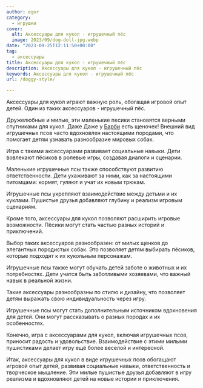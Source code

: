 ```yaml
---
author: egor
category:
  - игрушки
cover:
  alt: Аксессуары для кукол - игрушечный пёс
  image: 2023/09/dog-doll-jpg.webp
date: "2023-09-25T12:11:50+00:00"
tag:
  - аксессуары
title: Аксессуары для кукол - игрушечный пёс
description: Аксессуары для кукол - игрушечный пёс
keywords: Аксессуары для кукол - игрушечный пёс
url: /doggy-style/

---
```

Аксессуары для кукол играют важную роль, обогащая игровой опыт детей. Один из таких аксессуаров \- игрушечный пёс.

Дружелюбные и милые, эти маленькие песики становятся верными спутниками для кукол. Даже Даже у [Барби](https://www.adora.ru/doll-barbi/) есть щеночек! Внешний вид игрушечных псов часто вдохновлен настоящими породами, что помогает детям узнавать разнообразие мировых собак.

Игра с такими аксессуарами развивает социальные навыки. Дети вовлекают пёсиков в ролевые игры, создавая диалоги и сценарии.

Маленькие игрушечные псы также способствуют развитию ответственности. Дети ухаживают за ними, как за настоящими питомцами: кормят, гуляют и учат их новым трюкам.

Игрушечные псы укрепляют взаимодействие между детьми и их куклами. Пушистые друзья добавляют глубину и реализм игровым сценариям.

Кроме того, аксессуары для кукол позволяют расширить игровые возможности. Пёсики могут стать частью разных историй и приключений.

Выбор таких аксессуаров разнообразен: от милых щенков до элегантных породистых собак. Это позволяет детям выбирать пёсиков, которые подходят к их кукольным персонажам.

Игрушечные псы также могут обучать детей заботе о животных и их потребностях. Дети учатся быть заботливыми хозяевами, что важный навык в реальной жизни.

Такие аксессуары разнообразны по стилю и дизайну, что позволяет детям выражать свою индивидуальность через игру.

Игрушечные псы могут стать дополнительным источником вдохновения для детей. Они могут рассказывать о разных породах и их особенностях.

Конечно, игра с аксессуарами для кукол, включая игрушечных псов, приносит радость и удовольствие. Взаимодействие с этими милыми пушистиками делает игру ещё более веселой и интересной.

Итак, аксессуары для кукол в виде игрушечных псов обогащают игровой опыт детей, развивая социальные навыки, ответственность и творческое мышление. Эти милые пушистые друзья добавляют в игру реализма и вдохновляют детей на новые истории и приключения.
